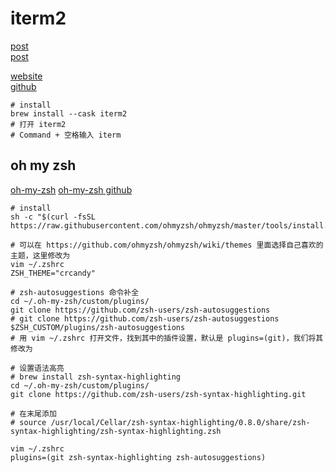 # iterm2

[post](https://cloud.tencent.com/developer/article/1822517)  
[post](https://cloud.tencent.com/developer/article/1639115)  

[website](https://iterm2.com/)  
[github](https://github.com/gnachman/iTerm2)  

```shell
# install
brew install --cask iterm2
# 打开 iterm2
# Command + 空格输入 iterm
```

## oh my zsh

[oh-my-zsh](https://ohmyz.sh/)
[oh-my-zsh github](https://github.com/ohmyzsh/ohmyzsh)  

```shell
# install
sh -c "$(curl -fsSL https://raw.githubusercontent.com/ohmyzsh/ohmyzsh/master/tools/install.sh)"

# 可以在 https://github.com/ohmyzsh/ohmyzsh/wiki/themes 里面选择自己喜欢的主题，这里修改为
vim ~/.zshrc
ZSH_THEME="crcandy"

# zsh-autosuggestions 命令补全
cd ~/.oh-my-zsh/custom/plugins/
git clone https://github.com/zsh-users/zsh-autosuggestions
# git clone https://github.com/zsh-users/zsh-autosuggestions $ZSH_CUSTOM/plugins/zsh-autosuggestions
# 用 vim ~/.zshrc 打开文件，找到其中的插件设置，默认是 plugins=(git)，我们将其修改为

# 设置语法高亮
# brew install zsh-syntax-highlighting
cd ~/.oh-my-zsh/custom/plugins/
git clone https://github.com/zsh-users/zsh-syntax-highlighting.git

# 在末尾添加
# source /usr/local/Cellar/zsh-syntax-highlighting/0.8.0/share/zsh-syntax-highlighting/zsh-syntax-highlighting.zsh

vim ~/.zshrc
plugins=(git zsh-syntax-highlighting zsh-autosuggestions)
```
